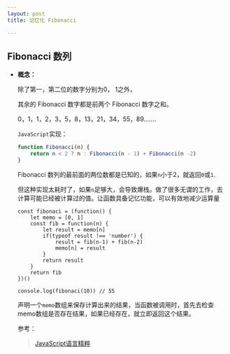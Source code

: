 ```yaml
---
layout: post
title: 记忆化 Fibonacci

---
```




## Fibonacci 数列

* **概念：**

  除了第一，第二位的数字分别为0， 1之外，

  其余的 Fibonacci 数字都是前两个 Fibonacci 数字之和。

  0，1，1，2，3，5，8，13，21，34，55，89.......

  `JavaScript`实现：

  ````js
  function Fibonacci(n) {
      return n < 2 ? n : Fibonacci(n - 1) + Fibonacci(n -2)
  }
  ````

  Fibonacci 数列的最前面的两位数都是已知的，如果`n`小于2，就返回`0`或`1`. 

  但这种实现太耗时了，如果`n`足够大，会导致爆栈。做了很多无谓的工作，去计算可能已经被计算过的值。让函数具备记忆功能，可以有效地减少运算量

  ````
  const fibonaci = (function() {
      let memo = [0, 1]
      const fib = function(n) {
          let result = memo[n]
          if(typeof result !== 'number') {
              result = fib(n-1) + fib(n-2)
              memo[n] = result
          }
          return result
      }
      return fib
  })()
  
  console.log(fibonaci(10)) // 55
  ````

  声明一个`memo`数组来保存计算出来的结果，当函数被调用时，首先去检查memo数组是否存在结果，如果已经存在，就立即返回这个结果。

  参考：

  >[JavaScript语言精粹](https://book.douban.com/subject/3590768/)

